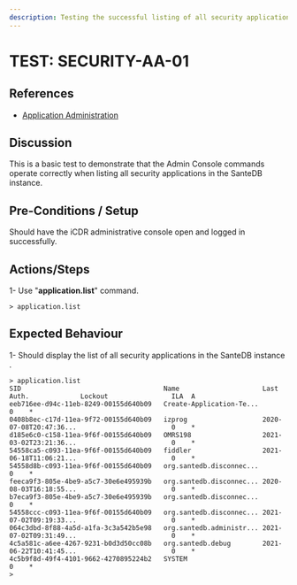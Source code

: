 ```yaml
---
description: Testing the successful listing of all security applications.
---
```


# TEST: SECURITY-AA-01

## References

* [Application Administration](./)

## Discussion

This is a basic test to demonstrate that the Admin Console commands operate correctly when listing all security applications in the SanteDB instance.

## Pre-Conditions / Setup

Should have the iCDR administrative console open and logged in successfully.

## Actions/Steps

1- Use "**application.list**" command.

```text
> application.list
```

## Expected Behaviour

1- Should display the list of all security applications in the SanteDB instance .

```text
> application.list
SID                                    Name                     Last Auth.             Lockout                ILA  A
eeb716ee-d94c-11eb-8249-00155d640b09   Create-Application-Te...                                               0    *
0408b8ec-c17d-11ea-9f72-00155d640b09   izprog                   2020-07-08T20:47:36...                        0    *
d185e6c0-c158-11ea-9f6f-00155d640b09   OMRS198                  2021-03-02T23:21:36...                        0    *
54558ca5-c093-11ea-9f6f-00155d640b09   fiddler                  2021-06-18T11:06:21...                        0    *
54558d8b-c093-11ea-9f6f-00155d640b09   org.santedb.disconnec...                                               0    *
feeca9f3-805e-4be9-a5c7-30e6e495939b   org.santedb.disconnec... 2020-08-03T16:18:55...                        0    *
b7eca9f3-805e-4be9-a5c7-30e6e495939b   org.santedb.disconnec...                                               0    *
54558ccc-c093-11ea-9f6f-00155d640b09   org.santedb.disconnec... 2021-07-02T09:19:33...                        0    *
064c3dbd-8f88-4a5d-a1fa-3c3a542b5e98   org.santedb.administr... 2021-07-02T09:31:49...                        0    *
4c5a581c-a6ee-4267-9231-b0d3d50cc08b   org.santedb.debug        2021-06-22T10:41:45...                        0    *
4c5b9f8d-49f4-4101-9662-4270895224b2   SYSTEM                                                                 0    *
>
```

